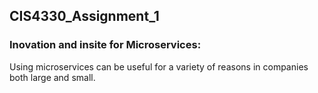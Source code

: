 ## CIS4330_Assignment_1
### Inovation and insite for Microservices:

Using microservices can be useful for a variety of reasons in companies both large and small.
